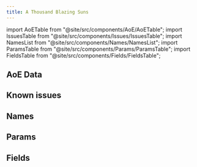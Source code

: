 ```yaml
---
title: A Thousand Blazing Suns
---
```


import AoETable from "@site/src/components/AoE/AoETable";
import IssuesTable from "@site/src/components/Issues/IssuesTable";
import NamesList from "@site/src/components/Names/NamesList";
import ParamsTable from "@site/src/components/Params/ParamsTable";
import FieldsTable from "@site/src/components/Fields/FieldsTable";

## AoE Data

<AoETable item_key="athousandblazingsuns" data_src="weapon" />

## Known issues

<IssuesTable item_key="athousandblazingsuns" data_src="weapon" />

## Names

<NamesList item_key="athousandblazingsuns" data_src="weapon" />

## Params

<ParamsTable item_key="athousandblazingsuns" data_src="weapon" />

## Fields

<FieldsTable item_key="athousandblazingsuns" data_src="weapon" />
